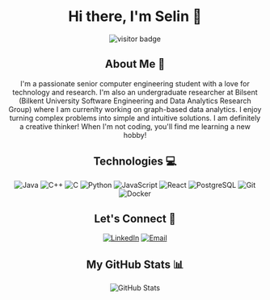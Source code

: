 
<h1 align="center">Hi there, I'm Selin 👋</h1>

<p align="center">
  <img src="https://visitor-badge.glitch.me/badge?page_id=SelinBaharGundogar.SelinBaharGundogar" alt="visitor badge"/>
</p>

<h2 align="center">About Me 🚀</h2>
<p align="center">
  I'm a passionate senior computer engineering student with a love for technology and research. I'm also an undergraduate researcher at Bilsent (Bilkent University Software Engineering and Data Analytics Research Group) where I am currenlty working on graph-based data analytics. I enjoy turning complex problems into simple and intuitive solutions. I am definitely a creative thinker! When I'm not coding, you'll find me learning a new hobby!
</p>

<h2 align="center">Technologies 💻</h2>
<p align="center">
  <!-- Your Languages -->
  <img src="https://img.shields.io/badge/-Java-007396?style=flat&logo=java&logoColor=white" alt="Java"/>
  <img src="https://img.shields.io/badge/-C++-00599C?style=flat&logo=cplusplus&logoColor=white" alt="C++"/>
  <img src="https://img.shields.io/badge/-C-A8B9CC?style=flat&logo=c&logoColor=black" alt="C"/>

  <img src="https://img.shields.io/badge/-Python-3776AB?style=flat&logo=python&logoColor=white" alt="Python"/>
  <img src="https://img.shields.io/badge/-JavaScript-F7DF1E?style=flat&logo=javascript&logoColor=black" alt="JavaScript"/>
  <img src="https://img.shields.io/badge/-React-61DAFB?style=flat&logo=react&logoColor=black" alt="React"/>
  
  <!-- Your Databases -->
<img src="https://img.shields.io/badge/-PostgreSQL-4169E1?style=flat&logo=postgresql&logoColor=white" alt="PostgreSQL"/>

  <!-- Your Tools -->
  <img src="https://img.shields.io/badge/-Git-F05032?style=flat&logo=git&logoColor=white" alt="Git"/>
  <img src="https://img.shields.io/badge/-Docker-2496ED?style=flat&logo=docker&logoColor=white" alt="Docker"/>
</p>

<h2 align="center">Let's Connect 🤝</h2>
<p align="center">
  <a href="https://www.linkedin.com/in/selinbahargundogar/"><img src="https://img.shields.io/badge/-LinkedIn-0077B5?style=flat&logo=Linkedin&logoColor=white" alt="LinkedIn"/></a>
  <a href="mailto:seligna53@gmail.com"><img src="https://img.shields.io/badge/-Email-D14836?style=flat&logo=Gmail&logoColor=white" alt="Email"/></a>
</p>

<h2 align="center">My GitHub Stats 📊</h2>
<p align="center">
  <img src="https://github-readme-stats.vercel.app/api?username=SelinBaharGundogar&show_icons=true&theme=radical" alt="GitHub Stats"/>
</p>

